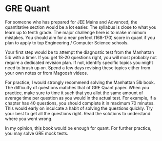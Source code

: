 # GRE Quant
For someone who has prepared for JEE Mains and Advanced, the quantitative section would be a lot easier. The syllabus is close to what you learn up to tenth grade. The major challenge here is to make minimum mistakes. You should aim for a near perfect (168-170) score in quant if you plan to apply to top Engineering / Computer Science schools.  

Your first step would be to attempt the diagnostic test from the Manhattan 5lb with a timer. If you get 18-20 questions right, you will most probably not require a dedicated revision plan. If not, identify specific topics you might need to brush up on. Spend a few days revising these topics either from your own notes or from Magoosh videos. 

For practice, I would strongly recommend solving the Manhattan 5lb book. The difficulty of questions matches that of GRE Quant paper. When you practice, make sure to time it such that you allot the same amount of average time per question as you would in the actual test. For example, if a chapter has 40 questions, you should complete it in maximum 70 minutes. This would early on inculcate a habit of solving the questions quickly. Try your best to get all the questions right. Read the solutions to understand where you went wrong.

In my opinion, this book would be enough for quant. For further practice, you may solve GRE mock tests.
